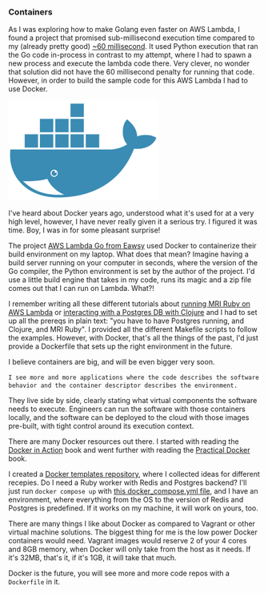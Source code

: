 ### Containers

As I was exploring how to make Golang even faster on AWS Lambda, I found a project that promised sub-millisecond execution time compared to my (already pretty good) [~60 millisecond](/blog/2016/06/using-ruby-with-active-record-on-aws.md). It used Python execution that ran the Go code in-process in contrast to my attempt, where I had to spawn a new process and execute the lambda code there. Very clever, no wonder that solution did not have the 60 millisecond penalty for running that code. However, in order to build the sample code for this AWS Lambda I had to use Docker.

![Docker Logo](/resources/2017/03/docker_logo.png)

I've heard about Docker years ago, understood what it's used for at a very high level, however, I have never really given it a serious try. I figured it was time. Boy, I was in for some pleasant surprise!

The project <a href="https://github.com/eawsy/aws-lambda-go">AWS Lambda Go from Eawsy</a> used Docker to containerize their build environment on my laptop. What does that mean? Imagine having a build server running on your computer in seconds, where the version of the Go compiler, the Python environment is set by the author of the project. I'd use a little build engine that takes in my code, runs its magic and a zip file comes out that I can run on Lambda. What?!

I remember writing all these different tutorials about [running MRI Ruby on AWS Lambda](blog/2016/06/using-ruby-in-aws-lambda.md) or [interacting with a Postgres DB with Clojure](2015/10/clojure-api-with-yesql-migrations-and.md) and I had to set up all the prereqs in plain text: "you have to have Postgres running, and Clojure, and MRI Ruby". I provided all the different Makefile scripts to follow the examples. However, with Docker, that's all the things of the past, I'd just provide a Dockerfile that sets up the right environment in the future.

I believe containers are big, and will be even bigger very soon.

```highlight
I see more and more applications where the code describes the software behavior and the container descriptor describes the environment.
```

They live side by side, clearly stating what virtual components the software needs to execute. Engineers can run the software with those containers locally, and the software can be deployed to the cloud with those images pre-built, with tight control around its execution context.


There are many Docker resources out there. I started with reading the <a href="https://www.manning.com/books/docker-in-action">Docker in Action</a> book and went further with reading the <a href="https://www.manning.com/books/docker-in-practice">Practical Docker</a> book.

I created a <a href="https://github.com/adomokos/docker_templates">Docker templates repository</a>, where I collected ideas for different recepies. Do I need a Ruby worker with Redis and Postgres backend? I'll just run `docker compose up` with <a href="https://github.com/adomokos/docker_templates/blob/master/ruby/docker-compose.yml">this docker_compose.yml file</a>, and I have an environment, where everything from the OS to the version of Redis and Postgres is predefined. If it works on my machine, it will work on yours, too.

There are many things I like about Docker as compared to Vagrant or other virtual machine solutions. The biggest thing for me is the low power Docker containers would need. Vagrant images would reserve 2 of your 4 cores and 8GB memory, when Docker will only take from the host as it needs. If it's 32MB, that's it, if it's 1GB, it will take that much.

Docker is the future, you will see more and more code repos with a `Dockerfile` in it.
